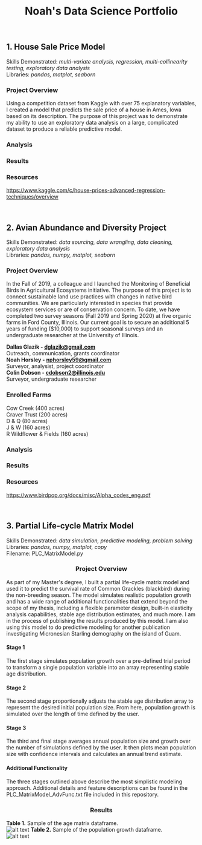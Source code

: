 # <div align="center">Noah's Data Science Portfolio</div>

<br>

## 1. House Sale Price Model
Skills Demonstrated: *multi-variate analysis, regression, multi-collinearity testing, exploratory data analysis*<br />
Libraries: *pandas, matplot, seaborn*

### Project Overview
Using a competition dataset from Kaggle with over 75 explanatory variables, I created a model that predicts the sale price of a house in Ames, Iowa based on its description. The purpose of this project was to demonstrate my ability to use an exploratory data analysis on a large, complicated dataset to produce a reliable predictive model.

### Analysis

### Results

### Resources
https://www.kaggle.com/c/house-prices-advanced-regression-techniques/overview

<br>

## 2. Avian Abundance and Diversity Project 
Skills Demonstrated: *data sourcing, data wrangling, data cleaning, exploratory data analysis*<br />
Libraries: *pandas, numpy, matplot, seaborn*

### Project Overview
In the Fall of 2019, a colleague and I launched the Monitoring of Beneficial Birds in Agricultural Ecosystems initiative. The purpose of this project is to connect sustainable land use practices with changes in native bird communities. We are particularly interested in species that provide ecosystem services or are of conservation concern. To date, we have completed two survey seasons (Fall 2019 and Spring 2020) at five organic farms in Ford County, Illinois. Our current goal is to secure an additional 5 years of funding ($10,000) to support seasonal surveys and an undergraduate researcher at the University of Illinois.

**Dallas Glazik - dglazik@gmail.com**<br />
Outreach, communication, grants coordinator<br />
**Noah Horsley - nphorsley59@gmail.com**<br />
Surveyor, analysist, project coordinator<br />
**Colin Dobson - cdobson2@illinois.edu**<br />
Surveyor, undergraduate researcher

### Enrolled Farms
Cow Creek (400 acres)<br />
Craver Trust (200 acres)<br />
D & Q (80 acres)<br />
J & W (160 acres)<br />
R Wildflower & Fields (160 acres)

### Analysis

### Results 

### Resources
https://www.birdpop.org/docs/misc/Alpha_codes_eng.pdf

<br>

## 3. Partial Life-cycle Matrix Model
Skills Demonstrated: *data simulation, predictive modeling, problem solving*<br />
Libraries: *pandas, numpy, matplot, copy*<br />
Filename: PLC_MatrixModel.py

### <div align="center">Project Overview</div>
As part of my Master's degree, I built a partial life-cycle matrix model and used it to predict the survival rate of Common Grackles (blackbird) during the non-breeding season. The model simulates realistic population growth and has a wide range of additional functionalities that extend beyond the scope of my thesis, including a flexible parameter design, built-in elasticity analysis capabilities, stable age distribution estimates, and much more. I am in the process of publishing the results produced by this model. I am also using this model to do predictive modeling for another publication investigating Micronesian Starling demography on the island of Guam.

#### Stage 1
The first stage simulates population growth over a pre-defined trial period to transform a single population variable into an array representing stable age distribution. 

#### Stage 2
The second stage proportionally adjusts the stable age distribution array to represent the desired initial population size. From here, population growth is simulated over the length of time defined by the user.

#### Stage 3
The third and final stage averages annual population size and growth over the number of simulations defined by the user. It then plots mean population size with confidence intervals and calculates an annual trend estimate.

#### Additional Functionality
The three stages outlined above describe the most simplistic modeling approach. Additional details and feature descriptions can be found in the PLC_MatrixModel_AdvFunc.txt file included in this repository.

### <div align="center">Results</div>
**Table 1.** Sample of the age matrix dataframe.<br />
![alt text](https://github.com/nphorsley59/Portfolio/blob/master/Pop_Matrix_Table1.png "Age Matrix")
**Table 2.** Sample of the population growth dataframe.<br />
![alt text](https://github.com/nphorsley59/Portfolio/blob/master/Pop_Growth_Table1.png "Population Growth")

